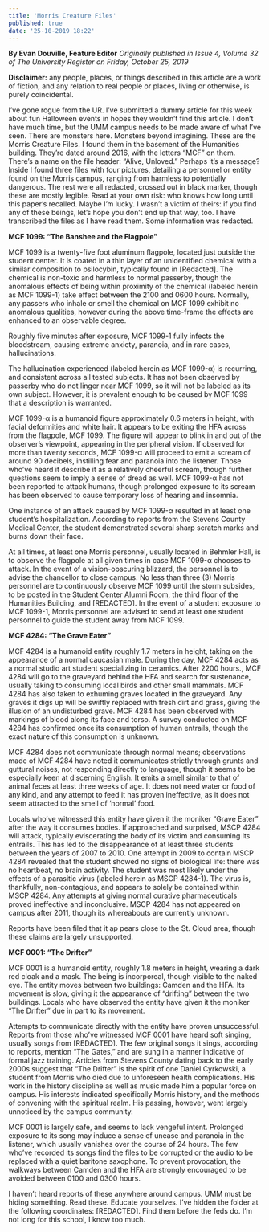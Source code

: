 ```yaml
---
title: 'Morris Creature Files'
published: true
date: '25-10-2019 18:22'
---
```


**By Evan Douville, Feature Editor** _Originally published in Issue 4, Volume 32 of The University Register on Friday, October 25, 2019_

**Disclaimer:** any people, places, or things described in this article are a work of fiction, and any relation to real people or places, living or otherwise, is purely coincidental.

I’ve gone rogue from the UR. I’ve submitted a dummy article for this week about fun Halloween events in hopes they wouldn’t find this article. I don’t have much time, but the UMM campus needs to be made aware of what I’ve seen. There are monsters here. Monsters beyond imagining. These are the Morris Creature Files. I found them in the basement of the Humanities building. They’re dated around 2016, with the letters “MCF” on them. There’s a name on the file header: “Alive, Unloved.”  Perhaps it’s a message? Inside I found three files with four pictures, detailing a personnel or entity found on the Morris campus, ranging from harmless to potentially dangerous. The rest were all redacted, crossed out in black marker, though these are mostly legible. Read at your own risk: who knows how long until this paper’s recalled. Maybe I’m lucky. I wasn’t a victim of theirs: if you find any of these beings, let’s hope you don’t end up that way, too. I have transcribed the files as I have read them. Some information was redacted.

**MCF 1099: “The Banshee and the Flagpole”**

MCF 1099 is a twenty-five foot aluminum flagpole, located just outside the student center. It is coated in a thin layer of an unidentified chemical with a similar composition to psilocybin, typically found in [Redacted]. The chemical is non-toxic and harmless to normal passerby, though the anomalous effects of being within proximity of the chemical (labeled herein as MCF 1099-1) take effect between the 2100 and 0600 hours. Normally, any passers who inhale or smell the chemical on MCF 1099 exhibit no anomalous qualities, however during the above time-frame the effects are enhanced to an observable degree. 

Roughly five minutes after exposure, MCF 1099-1 fully infects the bloodstream, causing extreme anxiety, paranoia, and in rare cases, hallucinations. 

The hallucination experienced (labeled herein as MCF 1099-α) is recurring, and consistent across all tested subjects. It has not been observed by passerby who do not linger near MCF 1099, so it will not be labeled as its own subject. However, it is prevalent enough to be caused by MCF 1099 that a description is warranted. 

MCF 1099-α is a humanoid figure approximately 0.6 meters in height, with facial deformities and white hair. It appears to be exiting the HFA across from the flagpole, MCF 1099. The figure will appear to blink in and out of the observer’s viewpoint, appearing in the peripheral vision. If observed for more than twenty seconds, MCF 1099-α will proceed to emit a scream of around 90 decibels, instilling fear and paranoia into the listener. Those who’ve heard it describe it as a relatively cheerful scream, though further questions seem to imply a sense of dread as well. MCF 1099-α has not been reported to attack humans, though prolonged exposure to its scream has been observed to cause temporary loss of hearing and insomnia. 

One instance of an attack caused by MCF 1099-α resulted in at least one student’s hospitalization. According to reports from the Stevens County Medical Center, the student demonstrated several sharp scratch marks and burns down their face. 


At all times, at least one Morris personnel, usually located in Behmler Hall, is to observe the flagpole at all given times in case MCF 1099-α chooses to attack. In the event of a vision-obscuring blizzard, the personnel is to advise the chancellor to close campus. No less than three (3) Morris personnel are to continuously observe MCF 1099 until the storm subsides, to be posted in the Student Center Alumni Room, the third floor of the Humanities Building, and [REDACTED]. In the event of a student exposure to MCF 1099-1, Morris personnel are advised to send at least one student personnel to guide the student away from MCF 1099.

**MCF 4284: “The Grave Eater”**

MCF 4284 is a humanoid entity roughly 1.7 meters in height, taking on the appearance of a normal caucasian male. During the day, MCF 4284 acts as a normal studio art student specializing in ceramics. After 2200 hours., MCF 4284 will go to the graveyard behind the HFA and search for sustenance, usually taking to consuming local birds and other small mammals. MCF 4284 has also taken to exhuming graves located in the graveyard. Any graves it digs up will be swiftly replaced
with fresh dirt and grass, giving the illusion of an undisturbed grave. MCF 4284 has been observed with markings of blood along its face and torso. A survey conducted on MCF 4284 has confirmed once its consumption of human entrails, though the exact nature of this consumption is unknown.

MCF 4284 does not communicate through normal means; observations made of MCF 4284 have noted it communicates strictly through grunts and guttural noises, not responding directly to language, though it seems to be especially keen at discerning English. It emits a smell similar to that of animal feces at least three weeks of age. It does not need water or food of any kind, and any attempt to feed it has proven ineffective, as it does not seem attracted to the smell of ‘normal’ food.

Locals who’ve witnessed this entity have given it the moniker “Grave Eater” after the way it consumes bodies. If approached and surprised, MSCP 4284 will attack, typically eviscerating the body of its victim and consuming its entrails. This has led to the disappearance of at least three students between the years of 2007 to 2010. One attempt in 2009 to contain MSCP 4284 revealed that the student showed no signs of biological life: there was no heartbeat, no brain activity. The student was most likely under the effects of a parasitic virus (labeled herein as MSCP 4284-1). The virus is, thankfully, non-contagious, and appears to solely be contained within MSCP 4284. Any attempts at giving normal curative pharmaceuticals proved ineffective and inconclusive. MSCP 4284 has not appeared on campus after 2011, though its whereabouts are currently unknown.

Reports have been filed that it ap pears close to the St. Cloud area, though these claims are largely unsupported.

**MCF 0001: “The Drifter”**

MCF 0001 is a humanoid entity, roughly 1.8 meters in height, wearing a dark red cloak and a mask. The being is incorporeal, though visible to the naked eye. The entity moves between two buildings: Camden and the HFA. Its movement is slow, giving it the appearance of “drifting” between the two buildings. Locals who have observed the entity have given it the moniker “The Drifter” due in part to its movement. 

Attempts to communicate directly with the entity have proven unsuccessful. Reports from those who’ve witnessed MCF 0001 have heard soft singing, usually songs from [REDACTED]. The few original songs it sings, according to reports, mention “The Gates,” and are sung in a manner indicative of formal jazz training. Articles from Stevens County dating back to the early 2000s suggest that “The Drifter” is the spirit of one Daniel Cyrkowski, a student from Morris who died due to unforeseen health complications. His work in the history discipline as well as music made him a popular force on campus. His interests indicated specifically Morris history, and the methods of convening with the spiritual realm. His passing, however, went largely unnoticed by the campus community.

MCF 0001 is largely safe, and seems to lack vengeful intent. Prolonged exposure to its song may induce a sense of unease and paranoia in the listener, which usually vanishes over the course of 24 hours. The few who’ve recorded its songs find the files to be corrupted or the audio to be replaced with a quiet baritone saxophone. To prevent provocation, the walkways between Camden and the HFA are strongly encouraged to be avoided between 0100 and 0300 hours.

I haven’t heard reports of these anywhere around campus. UMM must be hiding something. Read these. Educate yourselves. I’ve hidden the folder at the following coordinates: [REDACTED]. Find them before the feds do. I’m not long for this school, I know too much.